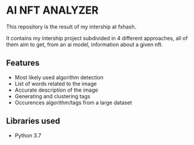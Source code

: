 # AI NFT ANALYZER

This repository is the result of my intership at fxhash.

It contains my intership project subdivided in 4 different approaches, all of them aim to get, from an ai model, information about a given nft.

## Features

- Most likely used algorithm detection
- List of words related to the image
- Accurate description of the image
- Generating and clustering tags
- Occurences algorithm/tags from a large dataset



## Libraries used

- Python 3.7
